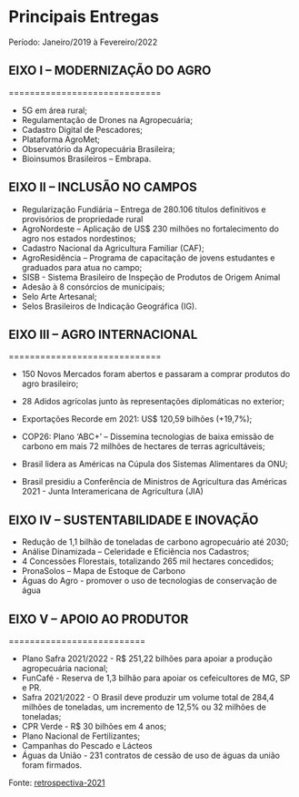 
# Principais Entregas

Período: Janeiro/2019 à Fevereiro/2022

## EIXO I – MODERNIZAÇÃO DO AGRO
=============================

  - 5G em área rural;
  - Regulamentação de Drones na Agropecuária;
  - Cadastro Digital de Pescadores;
  - Plataforma AgroMet;
  - Observatório da Agropecuária Brasileira;
  - Bioinsumos Brasileiros – Embrapa.

## EIXO II – INCLUSÃO NO CAMPOS

  - Regularização Fundiária – Entrega de 280.106 títulos definitivos e provisórios de propriedade rural
  - AgroNordeste – Aplicação de US$ 230 milhões no fortalecimento do agro nos estados nordestinos;
  - Cadastro Nacional da Agricultura Familiar (CAF);
  - AgroResidência – Programa de capacitação de jovens estudantes e graduados para atua no campo;
  - SISB - Sistema Brasileiro de Inspeção de Produtos de Origem Animal
  - Adesão à 8 consórcios de municipais;
  - Selo Arte Artesanal;
  - Selos Brasileiros de Indicação Geográfica (IG).


## EIXO III – AGRO INTERNACIONAL
=============================

  - 150 Novos Mercados foram abertos e passaram a comprar produtos do agro brasileiro;
  - 28 Adidos agrícolas junto às representações diplomáticas no exterior;

  - Exportações Recorde em 2021: US$ 120,59 bilhões (+19,7%);

  - COP26: Plano ‘ABC+’ – Dissemina tecnologias de baixa emissão de carbono em mais 72 milhões de hectares de terras agricultáveis;

  - Brasil lidera as Américas na Cúpula dos Sistemas Alimentares da ONU;

  - Brasil presidiu a Conferência de Ministros de Agricultura das Américas 2021 - Junta Interamericana de Agricultura (JIA)

## EIXO IV – SUSTENTABILIDADE E INOVAÇÃO


  - Redução de 1,1 bilhão de toneladas de carbono agropecuário até 2030;
  - Análise Dinamizada – Celeridade e Eficiência nos Cadastros;
  - 4 Concessões Florestais, totalizando 265 mil hectares concedidos;
  - PronaSolos – Mapa de Estoque de Carbono
  - Águas do Agro - promover o uso de tecnologias de conservação de água

## EIXO V – APOIO AO PRODUTOR
==========================

  - Plano Safra 2021/2022 - R$ 251,22 bilhões para apoiar a produção agropecuária nacional;
  - FunCafé - Reserva de 1,3 bilhão para apoiar os cefeicultores de MG, SP e PR.
  - Safra 2021/2022 - O Brasil deve produzir um volume total de 284,4 milhões de toneladas, um incremento de 12,5% ou 32 milhões de toneladas;
  - CPR Verde - R$ 30 bilhões em 4 anos;
  - Plano Nacional de Fertilizantes;
  - Campanhas do Pescado e Lácteos
  - Águas da União - 231 contratos de cessão de uso de águas da união foram firmados.


Fonte: [retrospectiva-2021](https://www.gov.br/agricultura/pt-br/campanhas/retrospectiva-2021) 